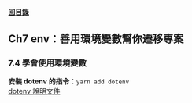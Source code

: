 #### [回目錄](../README.md)
## Ch7 env：善用環境變數幫你遷移專案

### 7.4	學會使用環境變數
**安裝 dotenv 的指令**：`yarn add dotenv`  
[dotenv 說明文件](https://github.com/motdotla/dotenv#readme)  

